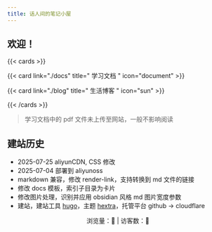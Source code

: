 ```yaml
---
title: 话人间的笔记小屋
---
```


## 欢迎！

{{< cards >}}

{{< card link="./docs" title=" 学习文档 " icon="document" >}}

{{< card link="./blog" title=" 生活博客 " icon="sun" >}}

{{< /cards >}}

> 学习文档中的 pdf 文件未上传至网站，一般不影响阅读

## 建站历史

- 2025-07-25 aliyunCDN, CSS 修改
- 2025-07-04 部署到 aliyunoss
- markdown 兼容，修改 render-link，支持转换到 md 文件的链接
- 修改 docs 模板，索引子目录为卡片
- 修改图片处理，识别并应用 obsidian 风格 md 图片宽度参数
- 建站，建站工具 [hugo](https://gohugo.io/)，主题 [hextra](https://imfing.github.io/hextra/zh-cn/)，托管平台 github → cloudflare

<!-- 引入不蒜子计数 -->
<script async src="//busuanzi.ibruce.info/busuanzi/2.3/busuanzi.pure.mini.js"></script>
<center>
浏览量：<span id="busuanzi_value_site_pv"><i class="fa fa-spinner fa-spin"></i></span>👀 | 访客数：<span id="busuanzi_value_site_uv"><i class="fa fa-spinner fa-spin"></i></span>👦
</center>
